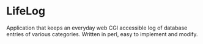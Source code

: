 # LifeLog

Application that keeps an everyday web CGI accessible log of database entries of various categories.
Written in perl, easy to implement and modify.

